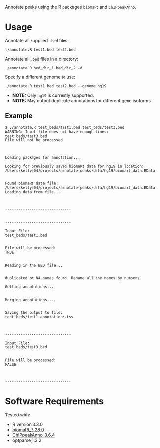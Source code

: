 Annotate peaks using the R packages `biomaRt` and `ChIPpeakAnno`. 

# Usage
Annotate all supplied `.bed` files:
```
./annotate.R test1.bed test2.bed
```

Annotate all `.bed` files in a directory:
```
./annotate.R bed_dir_1 bed_dir_2 -d
```

Specify a different genome to use:
```
./annotate.R test1.bed test2.bed --genome hg19
```
- __NOTE:__ Only `hg19` is currently supported.
- __NOTE:__ May output duplicate annotations for different gene isoforms

## Example

```
$ ./annotate.R test_beds/test1.bed test_beds/test3.bed
WARNING: Input file does not have enough lines:
test_beds/test3.bed
File will not be processed



Loading packages for annotation...

Looking for previously saved biomaRt data for hg19 in location:
/Users/kellys04/projects/annotate-peaks/data/hg19/biomart_data.RData


Found biomaRt data file:
/Users/kellys04/projects/annotate-peaks/data/hg19/biomart_data.RData
Loading data from file...



------------------------------


------------------------------

Input File:
test_beds/test1.bed


File will be processed:
TRUE


Reading in the BED file...


duplicated or NA names found. Rename all the names by numbers.

Getting annotations...


Merging annotations...


Saving the output to file:
test_beds/test1_annotations.tsv



------------------------------

Input File:
test_beds/test3.bed


File will be processed:
FALSE



------------------------------
```

# Software Requirements
Tested with:
- R version 3.3.0
- [biomaRt_2.28.0](https://bioconductor.org/packages/release/bioc/html/biomaRt.html)
- [ChIPpeakAnno_3.6.4](https://bioconductor.org/packages/release/bioc/html/ChIPpeakAnno.html)
- optparse_1.3.2

